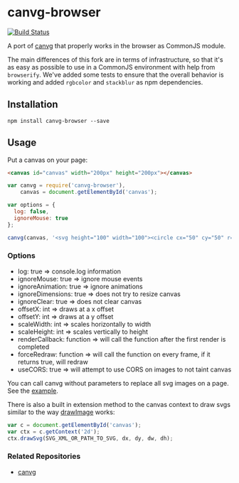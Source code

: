 # canvg-browser

[![Build Status](https://travis-ci.org/bpmn-io/canvg-browser.svg?branch=master)](https://travis-ci.org/bpmn-io/canvg-browser)

A port of [canvg](http://gabelerner.github.io/canvg) that properly works in the browser as CommonJS module.

The main differences of this fork are in terms of infrastructure, so that it's as easy as possible to use in a CommonJS environment with help from `browserify`.  We've added some tests to ensure that the overall behavior is working and added `rgbcolor` and `stackblur` as npm dependencies.

## Installation
`npm install canvg-browser --save`


## Usage
Put a canvas on your page:

```html
<canvas id="canvas" width="200px" height="200px"></canvas>
```

```js
var canvg = require('canvg-browser'),
    canvas = document.getElementById('canvas');

var options = {
  log: false,
  ignoreMouse: true
};

canvg(canvas, '<svg height="100" width="100"><circle cx="50" cy="50" r="40" stroke="black" /></svg>', options);
```


### Options

* log: true => console.log information
* ignoreMouse: true => ignore mouse events
* ignoreAnimation: true => ignore animations
* ignoreDimensions: true => does not try to resize canvas
* ignoreClear: true => does not clear canvas
* offsetX: int => draws at a x offset
* offsetY: int => draws at a y offset
* scaleWidth: int => scales horizontally to width
* scaleHeight: int => scales vertically to height
* renderCallback: function => will call the function after the first render is completed
* forceRedraw: function => will call the function on every frame, if it returns true, will redraw
* useCORS: true => will attempt to use CORS on images to not taint canvas

You can call canvg without parameters to replace all svg images on a page. See the [example](http://gabelerner.github.io/canvg/examples/convert.htm).

There is also a built in extension method to the canvas context to draw svgs similar to the way [drawImage](http://www.w3.org/TR/2dcontext/#dom-context-2d-drawimage) works:
```javascript
var c = document.getElementById('canvas');
var ctx = c.getContext('2d');
ctx.drawSvg(SVG_XML_OR_PATH_TO_SVG, dx, dy, dw, dh);
```


### Related Repositories
* [canvg](http://gabelerner.github.io/canvg)
